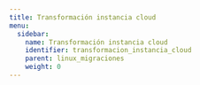 ```yaml
---
title: Transformación instancia cloud
menu:
  sidebar:
    name: Transformación instancia cloud 
    identifier: transformacion_instancia_cloud
    parent: linux_migraciones
    weight: 0
---
```

